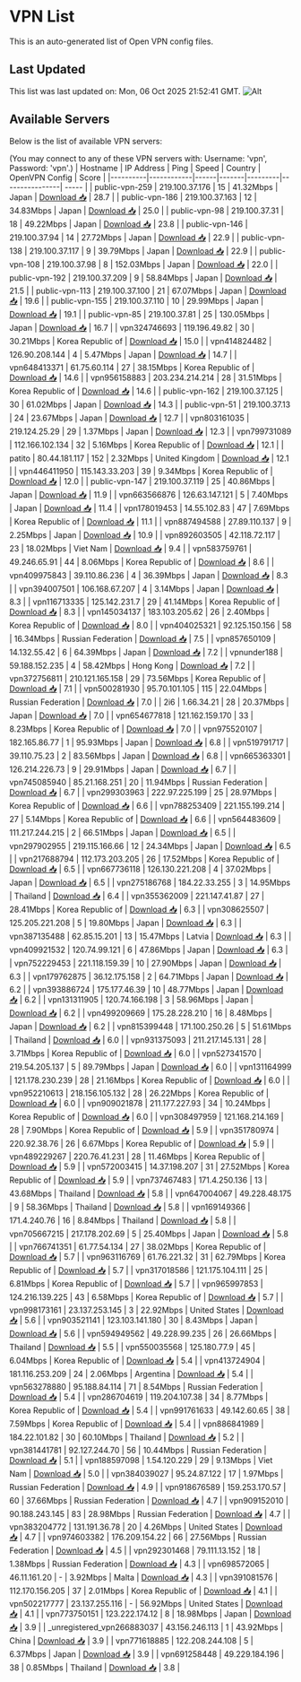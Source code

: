 # VPN List

This is an auto-generated list of Open VPN config files.

## Last Updated

This list was last updated on: Mon, 06 Oct 2025 21:52:41 GMT.
![Alt](https://repobeats.axiom.co/api/embed/186b98318ef1479477931607c1ad7d823f12451f.svg "Repobeats analytics image")

## Available Servers

Below is the list of available VPN servers:

(You may connect to any of these VPN servers with: Username: 'vpn', Password: 'vpn'.)
| Hostname | IP Address | Ping | Speed | Country | OpenVPN Config | Score |
|----------|------------|------|-------|---------|----------------| ----- |
| public-vpn-259 | 219.100.37.176 | 15 | 41.32Mbps | Japan | [Download 📥](./configs/server_0_JP.ovpn) | 28.7 |
| public-vpn-186 | 219.100.37.163 | 12 | 34.83Mbps | Japan | [Download 📥](./configs/server_1_JP.ovpn) | 25.0 |
| public-vpn-98 | 219.100.37.31 | 18 | 49.22Mbps | Japan | [Download 📥](./configs/server_2_JP.ovpn) | 23.8 |
| public-vpn-146 | 219.100.37.94 | 14 | 27.72Mbps | Japan | [Download 📥](./configs/server_3_JP.ovpn) | 22.9 |
| public-vpn-138 | 219.100.37.117 | 9 | 39.79Mbps | Japan | [Download 📥](./configs/server_4_JP.ovpn) | 22.9 |
| public-vpn-108 | 219.100.37.98 | 8 | 152.03Mbps | Japan | [Download 📥](./configs/server_5_JP.ovpn) | 22.0 |
| public-vpn-192 | 219.100.37.209 | 9 | 58.84Mbps | Japan | [Download 📥](./configs/server_6_JP.ovpn) | 21.5 |
| public-vpn-113 | 219.100.37.100 | 21 | 67.07Mbps | Japan | [Download 📥](./configs/server_7_JP.ovpn) | 19.6 |
| public-vpn-155 | 219.100.37.110 | 10 | 29.99Mbps | Japan | [Download 📥](./configs/server_8_JP.ovpn) | 19.1 |
| public-vpn-85 | 219.100.37.81 | 25 | 130.05Mbps | Japan | [Download 📥](./configs/server_9_JP.ovpn) | 16.7 |
| vpn324746693 | 119.196.49.82 | 30 | 30.21Mbps | Korea Republic of | [Download 📥](./configs/server_10_KR.ovpn) | 15.0 |
| vpn414824482 | 126.90.208.144 | 4 | 5.47Mbps | Japan | [Download 📥](./configs/server_11_JP.ovpn) | 14.7 |
| vpn648413371 | 61.75.60.114 | 27 | 38.15Mbps | Korea Republic of | [Download 📥](./configs/server_12_KR.ovpn) | 14.6 |
| vpn956158883 | 203.234.214.214 | 28 | 31.51Mbps | Korea Republic of | [Download 📥](./configs/server_13_KR.ovpn) | 14.6 |
| public-vpn-162 | 219.100.37.125 | 30 | 61.02Mbps | Japan | [Download 📥](./configs/server_14_JP.ovpn) | 14.3 |
| public-vpn-51 | 219.100.37.13 | 24 | 23.67Mbps | Japan | [Download 📥](./configs/server_15_JP.ovpn) | 12.7 |
| vpn803161035 | 219.124.25.29 | 29 | 1.37Mbps | Japan | [Download 📥](./configs/server_16_JP.ovpn) | 12.3 |
| vpn799731089 | 112.166.102.134 | 32 | 5.16Mbps | Korea Republic of | [Download 📥](./configs/server_17_KR.ovpn) | 12.1 |
| patito | 80.44.181.117 | 152 | 2.32Mbps | United Kingdom | [Download 📥](./configs/server_18_GB.ovpn) | 12.1 |
| vpn446411950 | 115.143.33.203 | 39 | 9.34Mbps | Korea Republic of | [Download 📥](./configs/server_19_KR.ovpn) | 12.0 |
| public-vpn-147 | 219.100.37.119 | 25 | 40.86Mbps | Japan | [Download 📥](./configs/server_20_JP.ovpn) | 11.9 |
| vpn663566876 | 126.63.147.121 | 5 | 7.40Mbps | Japan | [Download 📥](./configs/server_21_JP.ovpn) | 11.4 |
| vpn178019453 | 14.55.102.83 | 47 | 7.69Mbps | Korea Republic of | [Download 📥](./configs/server_22_KR.ovpn) | 11.1 |
| vpn887494588 | 27.89.110.137 | 9 | 2.25Mbps | Japan | [Download 📥](./configs/server_23_JP.ovpn) | 10.9 |
| vpn892603505 | 42.118.72.117 | 23 | 18.02Mbps | Viet Nam | [Download 📥](./configs/server_24_VN.ovpn) | 9.4 |
| vpn583759761 | 49.246.65.91 | 44 | 8.06Mbps | Korea Republic of | [Download 📥](./configs/server_25_KR.ovpn) | 8.6 |
| vpn409975843 | 39.110.86.236 | 4 | 36.39Mbps | Japan | [Download 📥](./configs/server_26_JP.ovpn) | 8.3 |
| vpn394007501 | 106.168.67.207 | 4 | 3.14Mbps | Japan | [Download 📥](./configs/server_27_JP.ovpn) | 8.3 |
| vpn116713335 | 125.142.231.7 | 29 | 41.14Mbps | Korea Republic of | [Download 📥](./configs/server_28_KR.ovpn) | 8.3 |
| vpn145034137 | 183.103.205.62 | 26 | 2.40Mbps | Korea Republic of | [Download 📥](./configs/server_29_KR.ovpn) | 8.0 |
| vpn404025321 | 92.125.150.156 | 58 | 16.34Mbps | Russian Federation | [Download 📥](./configs/server_30_RU.ovpn) | 7.5 |
| vpn857650109 | 14.132.55.42 | 6 | 64.39Mbps | Japan | [Download 📥](./configs/server_31_JP.ovpn) | 7.2 |
| vpnunder188 | 59.188.152.235 | 4 | 58.42Mbps | Hong Kong | [Download 📥](./configs/server_32_HK.ovpn) | 7.2 |
| vpn372756811 | 210.121.165.158 | 29 | 73.56Mbps | Korea Republic of | [Download 📥](./configs/server_33_KR.ovpn) | 7.1 |
| vpn500281930 | 95.70.101.105 | 115 | 22.04Mbps | Russian Federation | [Download 📥](./configs/server_34_RU.ovpn) | 7.0 |
| 2i6 | 1.66.34.21 | 28 | 20.37Mbps | Japan | [Download 📥](./configs/server_35_JP.ovpn) | 7.0 |
| vpn654677818 | 121.162.159.170 | 33 | 8.23Mbps | Korea Republic of | [Download 📥](./configs/server_36_KR.ovpn) | 7.0 |
| vpn975520107 | 182.165.86.77 | 1 | 95.93Mbps | Japan | [Download 📥](./configs/server_37_JP.ovpn) | 6.8 |
| vpn519791717 | 39.110.75.23 | 2 | 83.56Mbps | Japan | [Download 📥](./configs/server_38_JP.ovpn) | 6.8 |
| vpn665363301 | 126.214.226.73 | 9 | 29.91Mbps | Japan | [Download 📥](./configs/server_39_JP.ovpn) | 6.7 |
| vpn745085940 | 85.21.168.251 | 20 | 11.94Mbps | Russian Federation | [Download 📥](./configs/server_40_RU.ovpn) | 6.7 |
| vpn299303963 | 222.97.225.199 | 25 | 28.97Mbps | Korea Republic of | [Download 📥](./configs/server_41_KR.ovpn) | 6.6 |
| vpn788253409 | 221.155.199.214 | 27 | 5.14Mbps | Korea Republic of | [Download 📥](./configs/server_42_KR.ovpn) | 6.6 |
| vpn564483609 | 111.217.244.215 | 2 | 66.51Mbps | Japan | [Download 📥](./configs/server_43_JP.ovpn) | 6.5 |
| vpn297902955 | 219.115.166.66 | 12 | 24.34Mbps | Japan | [Download 📥](./configs/server_44_JP.ovpn) | 6.5 |
| vpn217688794 | 112.173.203.205 | 26 | 17.52Mbps | Korea Republic of | [Download 📥](./configs/server_45_KR.ovpn) | 6.5 |
| vpn667736118 | 126.130.221.208 | 4 | 37.02Mbps | Japan | [Download 📥](./configs/server_46_JP.ovpn) | 6.5 |
| vpn275186768 | 184.22.33.255 | 3 | 14.95Mbps | Thailand | [Download 📥](./configs/server_47_TH.ovpn) | 6.4 |
| vpn355362009 | 221.147.41.87 | 27 | 28.41Mbps | Korea Republic of | [Download 📥](./configs/server_48_KR.ovpn) | 6.3 |
| vpn308625507 | 125.205.221.208 | 5 | 19.80Mbps | Japan | [Download 📥](./configs/server_49_JP.ovpn) | 6.3 |
| vpn387135488 | 62.85.15.201 | 13 | 15.47Mbps | Latvia | [Download 📥](./configs/server_50_LV.ovpn) | 6.3 |
| vpn409921532 | 120.74.99.121 | 6 | 47.86Mbps | Japan | [Download 📥](./configs/server_51_JP.ovpn) | 6.3 |
| vpn752229453 | 221.118.159.39 | 10 | 27.90Mbps | Japan | [Download 📥](./configs/server_52_JP.ovpn) | 6.3 |
| vpn179762875 | 36.12.175.158 | 2 | 64.71Mbps | Japan | [Download 📥](./configs/server_53_JP.ovpn) | 6.2 |
| vpn393886724 | 175.177.46.39 | 10 | 48.77Mbps | Japan | [Download 📥](./configs/server_54_JP.ovpn) | 6.2 |
| vpn131311905 | 120.74.166.198 | 3 | 58.96Mbps | Japan | [Download 📥](./configs/server_55_JP.ovpn) | 6.2 |
| vpn499209669 | 175.28.228.210 | 16 | 8.48Mbps | Japan | [Download 📥](./configs/server_56_JP.ovpn) | 6.2 |
| vpn815399448 | 171.100.250.26 | 5 | 51.61Mbps | Thailand | [Download 📥](./configs/server_57_TH.ovpn) | 6.0 |
| vpn931375093 | 211.217.145.131 | 28 | 3.71Mbps | Korea Republic of | [Download 📥](./configs/server_58_KR.ovpn) | 6.0 |
| vpn527341570 | 219.54.205.137 | 5 | 89.79Mbps | Japan | [Download 📥](./configs/server_59_JP.ovpn) | 6.0 |
| vpn131164999 | 121.178.230.239 | 28 | 21.16Mbps | Korea Republic of | [Download 📥](./configs/server_60_KR.ovpn) | 6.0 |
| vpn952210613 | 218.156.105.132 | 28 | 26.22Mbps | Korea Republic of | [Download 📥](./configs/server_61_KR.ovpn) | 6.0 |
| vpn909021878 | 211.177.227.93 | 34 | 10.24Mbps | Korea Republic of | [Download 📥](./configs/server_62_KR.ovpn) | 6.0 |
| vpn308497959 | 121.168.214.169 | 28 | 7.90Mbps | Korea Republic of | [Download 📥](./configs/server_63_KR.ovpn) | 5.9 |
| vpn351780974 | 220.92.38.76 | 26 | 6.67Mbps | Korea Republic of | [Download 📥](./configs/server_64_KR.ovpn) | 5.9 |
| vpn489229267 | 220.76.41.231 | 28 | 11.46Mbps | Korea Republic of | [Download 📥](./configs/server_65_KR.ovpn) | 5.9 |
| vpn572003415 | 14.37.198.207 | 31 | 27.52Mbps | Korea Republic of | [Download 📥](./configs/server_66_KR.ovpn) | 5.9 |
| vpn737467483 | 171.4.250.136 | 13 | 43.68Mbps | Thailand | [Download 📥](./configs/server_67_TH.ovpn) | 5.8 |
| vpn647004067 | 49.228.48.175 | 9 | 58.36Mbps | Thailand | [Download 📥](./configs/server_68_TH.ovpn) | 5.8 |
| vpn169149366 | 171.4.240.76 | 16 | 8.84Mbps | Thailand | [Download 📥](./configs/server_69_TH.ovpn) | 5.8 |
| vpn705667215 | 217.178.202.69 | 5 | 25.40Mbps | Japan | [Download 📥](./configs/server_70_JP.ovpn) | 5.8 |
| vpn766741351 | 61.77.54.134 | 27 | 38.02Mbps | Korea Republic of | [Download 📥](./configs/server_71_KR.ovpn) | 5.7 |
| vpn963116769 | 61.76.221.32 | 31 | 62.79Mbps | Korea Republic of | [Download 📥](./configs/server_72_KR.ovpn) | 5.7 |
| vpn317018586 | 121.175.104.111 | 25 | 6.81Mbps | Korea Republic of | [Download 📥](./configs/server_73_KR.ovpn) | 5.7 |
| vpn965997853 | 124.216.139.225 | 43 | 6.58Mbps | Korea Republic of | [Download 📥](./configs/server_74_KR.ovpn) | 5.7 |
| vpn998173161 | 23.137.253.145 | 3 | 22.92Mbps | United States | [Download 📥](./configs/server_75_US.ovpn) | 5.6 |
| vpn903521141 | 123.103.141.180 | 30 | 8.43Mbps | Japan | [Download 📥](./configs/server_76_JP.ovpn) | 5.6 |
| vpn594949562 | 49.228.99.235 | 26 | 26.66Mbps | Thailand | [Download 📥](./configs/server_77_TH.ovpn) | 5.5 |
| vpn550035568 | 125.180.77.9 | 45 | 6.04Mbps | Korea Republic of | [Download 📥](./configs/server_78_KR.ovpn) | 5.4 |
| vpn413724904 | 181.116.253.209 | 24 | 2.06Mbps | Argentina | [Download 📥](./configs/server_79_AR.ovpn) | 5.4 |
| vpn563278880 | 95.188.84.114 | 71 | 8.54Mbps | Russian Federation | [Download 📥](./configs/server_80_RU.ovpn) | 5.4 |
| vpn286704619 | 119.204.107.38 | 34 | 8.77Mbps | Korea Republic of | [Download 📥](./configs/server_81_KR.ovpn) | 5.4 |
| vpn991761633 | 49.142.60.65 | 38 | 7.59Mbps | Korea Republic of | [Download 📥](./configs/server_82_KR.ovpn) | 5.4 |
| vpn886841989 | 184.22.101.82 | 30 | 60.10Mbps | Thailand | [Download 📥](./configs/server_83_TH.ovpn) | 5.2 |
| vpn381441781 | 92.127.244.70 | 56 | 10.44Mbps | Russian Federation | [Download 📥](./configs/server_84_RU.ovpn) | 5.1 |
| vpn188597098 | 1.54.120.229 | 29 | 9.13Mbps | Viet Nam | [Download 📥](./configs/server_85_VN.ovpn) | 5.0 |
| vpn384039027 | 95.24.87.122 | 17 | 1.97Mbps | Russian Federation | [Download 📥](./configs/server_86_RU.ovpn) | 4.9 |
| vpn918676589 | 159.253.170.57 | 60 | 37.66Mbps | Russian Federation | [Download 📥](./configs/server_87_RU.ovpn) | 4.7 |
| vpn909152010 | 90.188.243.145 | 83 | 28.98Mbps | Russian Federation | [Download 📥](./configs/server_88_RU.ovpn) | 4.7 |
| vpn383204772 | 131.191.36.78 | 20 | 4.26Mbps | United States | [Download 📥](./configs/server_89_US.ovpn) | 4.7 |
| vpn974603382 | 176.209.154.22 | 66 | 27.56Mbps | Russian Federation | [Download 📥](./configs/server_90_RU.ovpn) | 4.5 |
| vpn292301468 | 79.111.13.152 | 18 | 1.38Mbps | Russian Federation | [Download 📥](./configs/server_91_RU.ovpn) | 4.3 |
| vpn698572065 | 46.11.161.20 | - | 3.92Mbps | Malta | [Download 📥](./configs/server_92_MT.ovpn) | 4.3 |
| vpn391081576 | 112.170.156.205 | 37 | 2.01Mbps | Korea Republic of | [Download 📥](./configs/server_93_KR.ovpn) | 4.1 |
| vpn502217777 | 23.137.255.116 | - | 56.92Mbps | United States | [Download 📥](./configs/server_94_US.ovpn) | 4.1 |
| vpn773750151 | 123.222.174.12 | 8 | 18.98Mbps | Japan | [Download 📥](./configs/server_95_JP.ovpn) | 3.9 |
| _unregistered_vpn266883037 | 43.156.246.113 | 1 | 43.92Mbps | China | [Download 📥](./configs/server_96_CN.ovpn) | 3.9 |
| vpn771618885 | 122.208.244.108 | 5 | 6.37Mbps | Japan | [Download 📥](./configs/server_97_JP.ovpn) | 3.9 |
| vpn691258448 | 49.229.184.196 | 38 | 0.85Mbps | Thailand | [Download 📥](./configs/server_98_TH.ovpn) | 3.8 |
